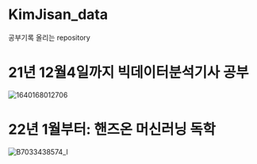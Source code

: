 # KimJisan_data
공부기록 올리는 repository

# 21년 12월4일까지 빅데이터분석기사 공부

![1640168012706](https://user-images.githubusercontent.com/96029849/149684614-0469649e-841f-41c6-8373-43c0a9e5fa8a.png)

# 22년 1월부터: 핸즈온 머신러닝 독학

![B7033438574_l](https://user-images.githubusercontent.com/96029849/149685351-cd8def0a-fe2c-4bc9-8a85-b7f59efb8849.jpg)
